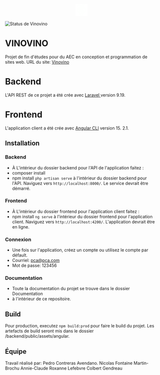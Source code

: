 <p align="center"><a href="https://vinovino.ca" target="_blank"><img src="./frontend/src/assets/logo/logo.svg" 
width="40" 
alt="Laravel 
Logo"></a></p>

![Status de Vinovino](https://github.com/anperoconi/vinovino/actions/workflows/main.yml/badge.svg)

# VINOVINO

Projet de fin d'études pour du AEC en conception et programmation de sites web.
URL du site: [Vinovino ](https://vinovino.ca)

# Backend

L'API REST de ce projet a été crée avec [Laravel ](https://laravel.com/docs/9.x) version 9.19.

# Frontend

L'application client a été crée avec [Angular CLI](https://github.com/angular/angular-cli) 
version 15.
2.1.

## Installation

### Backend
- À L'intérieur du dossier backend pour l'API de l'application faitez :
- composer install
- npm install
 `php artisan serve` à l'intérieur du dossier backend pour l'API. 
 Naviguez vers `http://localhost:8000/`. Le service devrait être démarré.

### Frontend
- À L'intérieur du dossier frontend pour l'application client faitez :
- npm install
`ng serve` à l'intérieur du dossier frontend pour l'application client.
Naviguez vers `http://localhost:4200/`. L'application devrait être en ligne.

### Connexion
- Une fois sur l'application, créez un compte ou utilisez le compte par défault.
- Courriel: pca@pca.com
- Mot de passe: 123456

### Documentation
- Toute la documentation du projet se trouve dans le dossier Documentation 
- à l'intérieur de ce repositoire.

## Build

Pour production, executez `npm build:prod` pour faire le build du projet. Les artefacts
de build seront mis dans le dossier /backend/public/assets/angular.


## Équipe

Travail réalisé par:
Pedro Contreras Avendano.
Nicolas Fontaine
Martin-Brochu Annie-Claude
Roxanne Lefebvre
Colbert Gendreau
